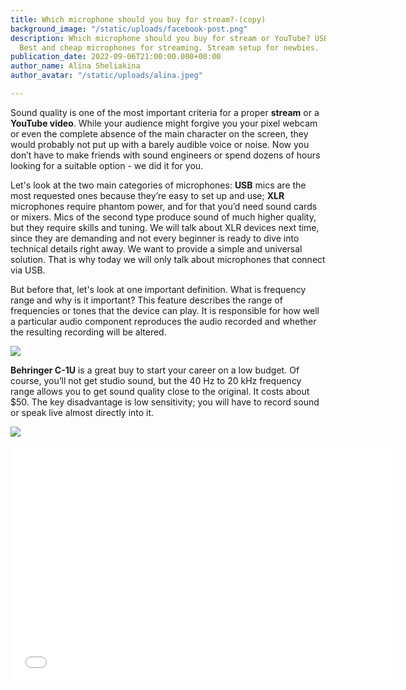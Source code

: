 ```yaml
---
title: Which microphone should you buy for stream?-(copy)
background_image: "/static/uploads/facebook-post.png"
description: Which microphone should you buy for stream or YouTube? USB and XLR microphones.
  Best and cheap microphones for streaming. Stream setup for newbies.
publication_date: 2022-09-06T21:00:00.000+00:00
author_name: Alina Sheliakina
author_avatar: "/static/uploads/alina.jpeg"

---
```

Sound quality is one of the most important criteria for a proper **stream** or a **YouTube video**. While your audience might forgive you your pixel webcam or even the complete absence of the main character on the screen, they would probably not put up with a barely audible voice or noise. Now you don’t have to make friends with sound engineers or spend dozens of hours looking for a suitable option - we did it for you.

Let's look at the two main categories of microphones: **USB** mics are the most requested ones because they’re easy to set up and use; **XLR** microphones require phantom power, and for that you’d need sound cards or mixers. Mics of the second type produce sound of much higher quality, but they require skills and tuning. We will talk about XLR devices next time, since they are demanding and not every beginner is ready to dive into technical details right away. We want to provide a simple and universal solution. That is why today we will only talk about microphones that connect via USB.

But before that, let's look at one important definition. What is frequency range and why is it important? This feature describes the range of frequencies or tones that the device can play. It is responsible for how well a particular audio component reproduces the audio recorded and whether the resulting recording will be altered.

![](https://blog.organization.gg/blog/content/images/2022/05/1409.500x0.jpeg)

**Behringer C-1U** is a great buy to start your career on a low budget. Of course, you’ll not get studio sound, but the 40 Hz to 20 kHz frequency range allows you to get sound quality close to the original. It costs about $50. The key disadvantage is low sensitivity; you will have to record sound or speak live almost directly into it.

![](https://blog.organization.gg/blog/content/images/2022/05/f7e7f84a-9ee4-4e0a-91e7-bd207941d2cf_1.b73ac03456109cff2730978d2fb155f0.jpeg)

<iframe src="[https://clips.twitch.tv/embed?clip=ResoluteToughCoyoteRiPepperonis-7v-9eqnKef5lH6a-&parent=www.example.com](https://clips.twitch.tv/embed?clip=ResoluteToughCoyoteRiPepperonis-7v-9eqnKef5lH6a-&parent=www.example.com "https://clips.twitch.tv/embed?clip=ResoluteToughCoyoteRiPepperonis-7v-9eqnKef5lH6a-&parent=www.example.com")" frameborder="0" allowfullscreen="true" scrolling="no" height="378" width="620"></iframe>